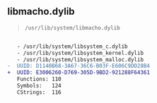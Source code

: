 ## libmacho.dylib

> `/usr/lib/system/libmacho.dylib`

```diff

   - /usr/lib/system/libsystem_c.dylib
   - /usr/lib/system/libsystem_kernel.dylib
   - /usr/lib/system/libsystem_malloc.dylib
-  UUID: D1140B68-3A67-36C6-B03F-E606C9DD28B4
+  UUID: E3006260-D769-305D-9BD2-921288F64361
   Functions: 110
   Symbols:   124
   CStrings:  116

```

